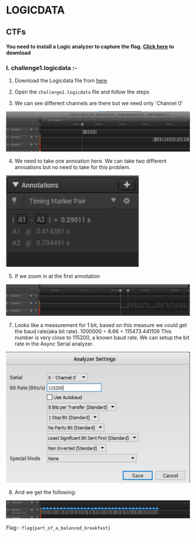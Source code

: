 # LOGICDATA

## CTFs
#### You need to install a Logic analyzer to capture the flag. [Click here](https://www.saleae.com/downloads/) to download

### I. challenge1.logicdata :-

1. Download the Logicdata file from [here](https://github.com/RanitPradhan/LOGICDATA/blob/master/challenge1.logicdata)

2. Open the `challenge1.logicdata` file and follow the steps

3. We can see different channels are there but we need only 'Channel 0'

  <img src="https://github.com/RanitPradhan/LOGICDATA/blob/master/images/img_1.jpg">

4. We need to take one annoation here. We can take two different annoations but no need to take for this problem.

  <img src ="https://github.com/RanitPradhan/LOGICDATA/blob/master/images/img_2.jpg">

5. If we zoom in at the first annotation

  <img src ="https://github.com/RanitPradhan/LOGICDATA/blob/master/images/img_3.jpg">
  
7. Looks like a measurement for 1 bit, based on this measure we could get the baud rate(aka bit rate).
   1000000 ÷ 8.66 = 115473.441109
   This number is very close to 115200, a known baud rate. We can setup the bit rate in the Async Serial analyzer.
   
  <img src ="https://github.com/RanitPradhan/LOGICDATA/blob/master/images/img_4.jpg">
  
8. And we get the following:

  <img src ="https://github.com/RanitPradhan/LOGICDATA/blob/master/images/img_5.jpg">

Flag:- ````flag{part_of_a_balanced_breakfast}````
